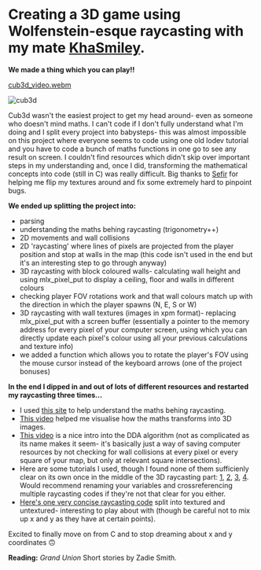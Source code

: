 # Creating a 3D game using Wolfenstein-esque raycasting with my mate [KhaSmiley](https://github.com/KhaSmiley).

**We made a thing which you can play!!**

[cub3d_video.webm](https://github.com/lbarry9/42/assets/127246677/f6491efa-9dad-41ff-8c2e-de6b39e8b856)

![cub3d](https://github.com/lbarry9/42/assets/127246677/f1bb63fe-e391-4c96-89cf-1187c7d78d45)

Cub3d wasn't the easiest project to get my head around- even as someone who doesn't mind maths. I can't code if I don't fully understand what I'm doing and I split every project into babysteps- this was almost impossible on this project where everyone seems to code using one old lodev tutorial and you have to code a bunch of maths functions in one go to see any result on screen. I couldn't find resources which didn't skip over important steps in my understanding and, once I did, transforming the mathematical concepts into code (still in C) was really difficult. Big thanks to [Sefir](https://github.com/SefirOutin) for helping me flip my textures around and fix some extremely hard to pinpoint bugs.

**We ended up splitting the project into:**
- parsing
- understanding the maths behing raycasting (trigonometry++)
- 2D movements and wall collisions
- 2D 'raycasting' where lines of pixels are projected from the player position and stop at walls in the map (this code isn't used in the end but it's an interesting step to go through anyway)
- 3D raycasting with block coloured walls- calculating wall height and using mlx_pixel_put to display a ceiling, floor and walls in different colours
- checking player FOV rotations work and that wall colours match up with the direction in which the player spawns (N, E, S or W)
- 3D raycasting with wall textures (images in xpm format)- replacing mlx_pixel_put with a screen buffer (essentially a pointer to the memory address for every pixel of your computer screen, using which you can directly update each pixel's colour using all your previous calculations and texture info)
- we added a function which allows you to rotate the player's FOV using the mouse cursor instead of the keyboard arrows (one of the project bonuses)

**In the end I dipped in and out of lots of different resources and restarted my raycasting three times...**
- I used [this site](https://demoman.net/?a=trig-for-games) to help understand the maths behing raycasting.
- [This video](https://www.youtube.com/watch?v=U0_ONQQ5ZNM) helped me visualise how the maths transforms into 3D images.
- [This video](https://www.youtube.com/watch?v=NbSee-XM7WA) is a nice intro into the DDA algorithm (not as complicated as its name makes it seem- it's basically just a way of saving computer resources by not checking for wall collisions at every pixel or every square of your map, but only at relevant square intersections).
- Here are some tutorials I used, though I found none of them sufficienly clear on its own once in the middle of the 3D raycasting part: [1](https://lodev.org/cgtutor/raycasting.html), [2](https://guy-grave.developpez.com/tutoriels/jeux/doom-wolfenstein-raycasting/), [3](https://medium.com/@rtailidounia/raycasting-in-cub3d-42-network-project-a-practical-tutorial-using-vectors-68eeb16b3de2), [4](https://medium.com/@afatir.ahmedfatir/cub3d-tutorial-af5dd31d2fcf). Would recommend renaming your variables and crossreferencing multiple raycasting codes if they're not that clear for you either.
- [Here's one very concise raycasting code](https://github.com/l-yohai/cub3d/blob/master/mlx_example/01_untextured_raycast.c) split into textured and untextured- interesting to play about with (though be careful not to mix up x and y as they have at certain points).

Excited to finally move on from C and to stop dreaming about x and y coordinates :upside_down_face:

**Reading:** _Grand Union_ Short stories by Zadie Smith.
